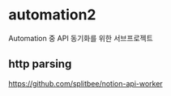 # automation2

Automation 중 API 동기화를 위한 서브프로젝트

## http parsing

https://github.com/splitbee/notion-api-worker

 
 
